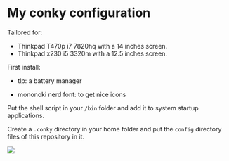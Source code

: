 # My conky configuration

Tailored for:
- Thinkpad T470p i7 7820hq with a 14 inches screen.
- Thinkpad x230 i5 3320m with a 12.5 inches screen.

First install:

* tlp: a battery manager

* mononoki nerd font: to get nice icons

Put the shell script in your ```/bin``` folder and add it to system startup applications.

Create a ```.conky``` directory in your home folder and put the ```config``` directory files of this repository in it.

![](https://user-images.githubusercontent.com/91064070/167620878-33ab8104-74d3-48fd-b979-2f377e93914d.png)